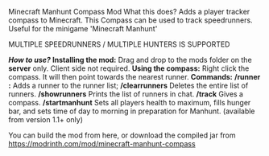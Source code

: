 Minecraft Manhunt Compass Mod
What this does?
Adds a player tracker compass to Minecraft. This Compass can be used to track speedrunners.
Useful for the minigame 'Minecraft Manhunt'

MULTIPLE SPEEDRUNNERS / MULTIPLE HUNTERS IS SUPPORTED

_**How to use?**_
**Installing the mod:**
Drag and drop to the mods folder on the **server** only. Client side not required.
**Using the compass:**
Right click the compass. It will then point towards the nearest runner.
**Commands:**
**/runner <playername>:** Adds a runner to the runner list;
**/clearrunners** Deletes the entire list of runners.
**/showrunners** Prints the list of runners in chat.
**/track** Gives a compass.
**/startmanhunt** Sets all players health to maximum, fills hunger bar, and sets time of day to morning in preparation for Manhunt. (available from version 1.1+ only)

You can build the mod from here, or download the compiled jar from https://modrinth.com/mod/minecraft-manhunt-compass

